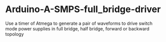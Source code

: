 # Arduino-A-SMPS-full_bridge-driver
Use a timer of Atmega to generate a pair of waveforms to drive switch mode power supplies in full bridge, half bridge, forward or backward topology 
